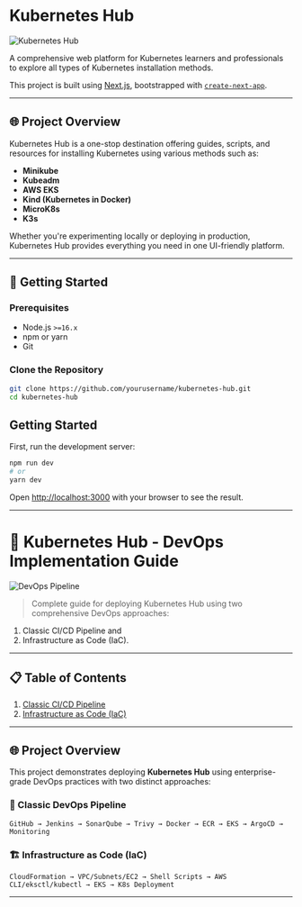 # Kubernetes Hub

![Kubernetes Hub](./public/cover.png)

A comprehensive web platform for Kubernetes learners and professionals to explore all types of Kubernetes installation methods. 

This project is built using [Next.js](https://nextjs.org), bootstrapped with [`create-next-app`](https://nextjs.org/docs/app/api-reference/cli/create-next-app).

---

## 🌐 Project Overview

Kubernetes Hub is a one-stop destination offering guides, scripts, and resources for installing Kubernetes using various methods such as:

- **Minikube**
- **Kubeadm**
-  **AWS EKS**
- **Kind (Kubernetes in Docker)**
- **MicroK8s**
- **K3s**

Whether you're experimenting locally or deploying in production, Kubernetes Hub provides everything you need in one UI-friendly platform.

---

## 🚀 Getting Started

### Prerequisites

- Node.js `>=16.x`
- npm or yarn
- Git

### Clone the Repository

```bash
git clone https://github.com/yourusername/kubernetes-hub.git
cd kubernetes-hub
```

## Getting Started

First, run the development server:

```bash
npm run dev
# or
yarn dev
```

Open [http://localhost:3000](http://localhost:3000) with your browser to see the result.

---

# 🚀 Kubernetes Hub - DevOps Implementation Guide 

![DevOps Pipeline](./public/devops-overview.png)

> Complete guide for deploying Kubernetes Hub using two comprehensive DevOps approaches:
1. Classic CI/CD Pipeline and
2. Infrastructure as Code (IaC).

---

## 📋 Table of Contents

1. [Classic CI/CD Pipeline](https://github.com/GhanshyamRamole/k8s-Hub-app/blob/main/Classic-DevOps.md)
2. [Infrastructure as Code (IaC)](https://github.com/GhanshyamRamole/k8s-Hub-app/blob/main/IaC-deployment.md)


---

## 🌐 Project Overview

This project demonstrates deploying **Kubernetes Hub** using enterprise-grade DevOps practices with two distinct approaches:

### 🔄 Classic DevOps Pipeline
```
GitHub → Jenkins → SonarQube → Trivy → Docker → ECR → EKS → ArgoCD → Monitoring
```

### 🏗️ Infrastructure as Code (IaC)
```
CloudFormation → VPC/Subnets/EC2 → Shell Scripts → AWS CLI/eksctl/kubectl → EKS → K8s Deployment
```

---
